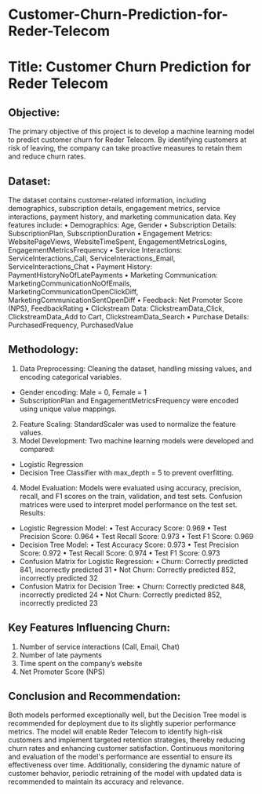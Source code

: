 # Customer-Churn-Prediction-for-Reder-Telecom
# Title: Customer Churn Prediction for Reder Telecom
## Objective:
The primary objective of this project is to develop a machine learning model to predict customer churn for Reder Telecom. By identifying customers at risk of leaving, the company can take proactive measures to retain them and reduce churn rates.
## Dataset:
The dataset contains customer-related information, including demographics, subscription details, engagement metrics, service interactions, payment history, and marketing communication data. Key features include:
•	Demographics: Age, Gender
•	Subscription Details: SubscriptionPlan, SubscriptionDuration
•	Engagement Metrics: WebsitePageViews, WebsiteTimeSpent, EngagementMetricsLogins, EngagementMetricsFrequency
•	Service Interactions: ServiceInteractions_Call, ServiceInteractions_Email, ServiceInteractions_Chat
•	Payment History: PaymentHistoryNoOfLatePayments
•	Marketing Communication: MarketingCommunicationNoOfEmails, MarketingCommunicationOpenClickDiff, MarketingCommunicationSentOpenDiff
•	Feedback: Net Promoter Score (NPS), FeedbackRating
•	Clickstream Data: ClickstreamData_Click, ClickstreamData_Add to Cart, ClickstreamData_Search
•	Purchase Details: PurchasedFrequency, PurchasedValue
## Methodology:
1.	Data Preprocessing: Cleaning the dataset, handling missing values, and encoding categorical variables.
- Gender encoding: Male = 0, Female = 1
- SubscriptionPlan and EngagementMetricsFrequency were encoded using unique value mappings.
2.	Feature Scaling: StandardScaler was used to normalize the feature values.
3.	Model Development: Two machine learning models were developed and compared:
  - Logistic Regression
- Decision Tree Classifier with max_depth = 5 to prevent overfitting.
4.	Model Evaluation: Models were evaluated using accuracy, precision, recall, and F1 scores on the train, validation, and test sets. Confusion matrices were used to interpret model performance on the test set.
Results:
- Logistic Regression Model:
•	Test Accuracy Score: 0.969
•	Test Precision Score: 0.964
•	Test Recall Score: 0.973
•	Test F1 Score: 0.969
- Decision Tree Model:
•	Test Accuracy Score: 0.973
•	Test Precision Score: 0.972
•	Test Recall Score: 0.974
•	Test F1 Score: 0.973
- Confusion Matrix for Logistic Regression:
•	Churn: Correctly predicted 841, incorrectly predicted 31
•	Not Churn: Correctly predicted 852, incorrectly predicted 32
- Confusion Matrix for Decision Tree:
•	Churn: Correctly predicted 848, incorrectly predicted 24
•	Not Churn: Correctly predicted 852, incorrectly predicted 23
## Key Features Influencing Churn:
1.	Number of service interactions (Call, Email, Chat)
2.	Number of late payments
3.	Time spent on the company’s website
4.	Net Promoter Score (NPS)
## Conclusion and Recommendation:
Both models performed exceptionally well, but the Decision Tree model is recommended for deployment due to its slightly superior performance metrics. The model will enable Reder Telecom to identify high-risk customers and implement targeted retention strategies, thereby reducing churn rates and enhancing customer satisfaction.
Continuous monitoring and evaluation of the model's performance are essential to ensure its effectiveness over time. Additionally, considering the dynamic nature of customer behavior, periodic retraining of the model with updated data is recommended to maintain its accuracy and relevance.


